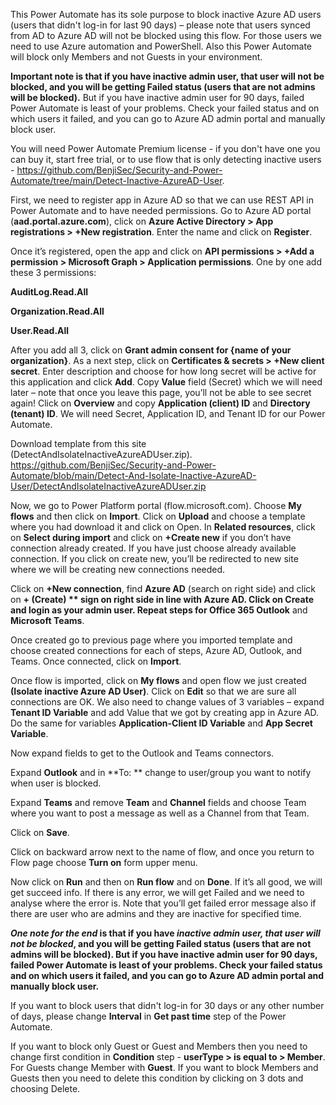 This Power Automate has its sole purpose to block inactive Azure AD users (users that didn't log-in for last 90 days) – please note that users synced from AD to Azure AD will not be blocked using this flow. For those users we need to use Azure automation and PowerShell. Also this Power Automate will block only Members and not Guests in your environment. 

**Important note is that if you have inactive admin user, that user will not be blocked, and you will be getting Failed status (users that are not admins will be blocked).** But if you have inactive admin user for 90 days, failed Power Automate is least of your problems. Check your failed status and on which users it failed, and you can go to Azure AD admin portal and manually block user.

You will need Power Automate Premium license - if you don't have one you can buy it, start free trial, or to use flow that is only detecting inactive users - https://github.com/BenjiSec/Security-and-Power-Automate/tree/main/Detect-Inactive-AzureAD-User.

First, we need to register app in Azure AD so that we can use REST API in Power Automate and to have needed permissions. Go to Azure AD portal (**aad.portal.azure.com**), click on **Azure Active Directory > App registrations > +New registration**. Enter the name and click on **Register**.

Once it’s registered, open the app and click on **API permissions > +Add a permission > Microsoft Graph > Application permissions**. One by one add these 3 permissions:

**AuditLog.Read.All**

**Organization.Read.All**

**User.Read.All**

After you add all 3, click on **Grant admin consent for {name of your organization}**.
As a next step, click on **Certificates & secrets > +New client secret**. Enter description and choose for how long secret will be active for this application and click **Add**. Copy **Value** field (Secret) which we will need later – note that once you leave this page, you’ll not be able to see secret again!
Click on **Overview** and copy **Application (client) ID** and **Directory (tenant) ID**.
We will need Secret, Application ID, and Tenant ID for our Power Automate.

Download template from this site (DetectAndIsolateInactiveAzureADUser.zip). https://github.com/BenjiSec/Security-and-Power-Automate/blob/main/Detect-And-Isolate-Inactive-AzureAD-User/DetectAndIsolateInactiveAzureADUser.zip

Now, we go to Power Platform portal (flow.microsoft.com). Choose **My flows** and then click on **Import**. Click on **Upload** and choose a template where you had download it and click on Open. In **Related resources**, click on **Select during import** and click on **+Create new** if you don’t have connection already created. If you have just choose already available connection. If you click on create new, you’ll be redirected to new site where we will be creating new connections needed. 	

Click on **+New connection**, find **Azure AD** (search on right side) and click on **+ (Create) ** sign on right side in line with Azure AD. Click on **Create** and login as your admin user. Repeat steps for Office 365 Outlook** and **Microsoft Teams**. 

Once created go to previous page where you imported template and choose created connections for each of steps, Azure AD, Outlook, and Teams. Once connected, click on **Import**. 

Once flow is imported, click on **My flows** and open flow we just created **(Isolate inactive Azure AD User)**. Click on **Edit** so that we are sure all connections are OK. We also need to change values of 3 variables – expand **Tenant ID Variable** and add Value that we got by creating app in Azure AD. Do the same for variables **Application-Client ID Variable** and **App Secret Variable**. 

Now expand fields to get to the Outlook and Teams connectors.

Expand **Outlook** and in **To: ** change to user/group you want to notify when user is blocked. 

Expand **Teams** and remove **Team** and **Channel** fields and choose Team where you want to post a message as well as a Channel from that Team. 

Click on **Save**.

Click on backward arrow next to the name of flow, and once you return to Flow page choose **Turn on** form upper menu.

Now click on **Run** and then on **Run flow** and on **Done**. If it’s all good, we will get succeed info. If there is any error, we will get Failed and we need to analyse where the error is. Note that you’ll get failed error message also if there are user who are admins and they are inactive for specified time.

**_One note for the end_ is that if you have _inactive admin user, that user will not be blocked_, and you will be getting Failed status (users that are not admins will be blocked). But if you have inactive admin user for 90 days, failed Power Automate is least of your problems. Check your failed status and on which users it failed, and you can go to Azure AD admin portal and manually block user.**

If you want to block users that didn't log-in for 30 days or any other number of days, please change **Interval** in **Get past time** step of the Power Automate.

If you want to block only Guest or Guest and Members then you need to change first condition in **Condition** step - **userType > is equal to > Member**. For Guests change Member with **Guest**. If you want to block Members and Guests then you need to delete this condition by clicking on 3 dots and choosing Delete.
